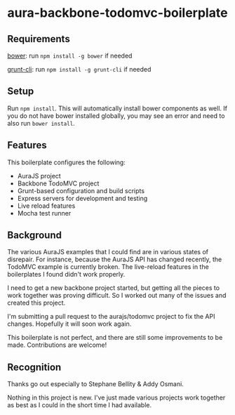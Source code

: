 aura-backbone-todomvc-boilerplate
=================================

## Requirements

[bower](http://bower.io/): run `npm install -g bower` if needed

[grunt-cli](http://gruntjs.com/getting-started): run `npm install -g grunt-cli` if needed

## Setup

Run `npm install`. This will automatically install bower components as well. If you do not have bower installed globally, you may see an error and need to also run `bower install`.

## Features

This boilerplate configures the following:

* AuraJS project
* Backbone TodoMVC project
* Grunt-based configuration and build scripts
* Express servers for development and testing
* Live reload features
* Mocha test runner

## Background

The various AuraJS examples that I could find are in various states of disrepair. For instance, because the AuraJS API has changed recently, the TodoMVC example is currently broken. The live-reload features in the boilerplates I found didn't work properly.

I need to get a new backbone project started, but getting all the pieces to work together was proving difficult. So I worked out many of the issues and created this project.

I'm submitting a pull request to the aurajs/todomvc project to fix the API changes. Hopefully it will soon work again.

This boilerplate is not perfect, and there are still some improvements to be made. Contributions are welcome!

## Recognition

Thanks go out especially to Stephane Bellity & Addy Osmani.

Nothing in this project is new. I've just made various projects work together as best as I could in the short time I had available. 

